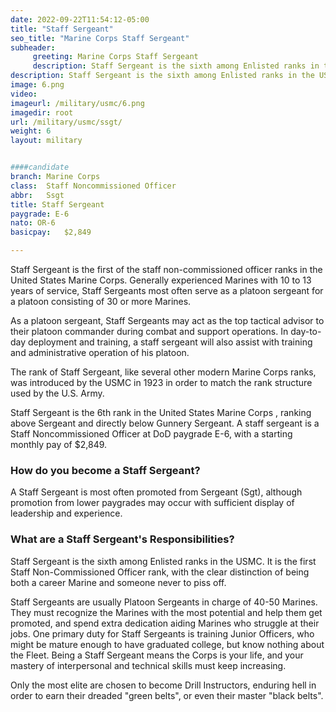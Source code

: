 ```yaml
---
date: 2022-09-22T11:54:12-05:00
title: "Staff Sergeant"
seo_title: "Marine Corps Staff Sergeant"
subheader:
     greeting: Marine Corps Staff Sergeant 
     description: Staff Sergeant is the sixth among Enlisted ranks in the USMC. It is the first Staff Non-Commissioned Officer rank, with the clear distinction of being both a career Marine and someone never to piss off.
description: Staff Sergeant is the sixth among Enlisted ranks in the USMC.
image: 6.png
video: 
imageurl: /military/usmc/6.png
imagedir: root
url: /military/usmc/ssgt/
weight: 6
layout: military


####candidate
branch: Marine Corps
class:	Staff Noncommissioned Officer
abbr:	Ssgt
title: Staff Sergeant
paygrade: E-6
nato: OR-6
basicpay:	$2,849

---
```


Staff Sergeant is the first of the staff non-commissioned officer ranks in the United States Marine Corps. Generally experienced Marines with 10 to 13 years of service, Staff Sergeants most often serve as a platoon sergeant for a platoon consisting of 30 or more Marines.

As a platoon sergeant, Staff Sergeants may act as the top tactical advisor to their platoon commander during combat and support operations. In day-to-day deployment and training, a staff sergeant will also assist with training and administrative operation of his platoon.

The rank of Staff Sergeant, like several other modern Marine Corps ranks, was introduced by the USMC in 1923 in order to match the rank structure used by the U.S. Army.

Staff Sergeant is the 6th rank in the United States Marine Corps , ranking above Sergeant and directly below Gunnery Sergeant. A staff sergeant is a Staff Noncommissioned Officer at DoD paygrade E-6, with a starting monthly pay of $2,849. 

### How do you become a Staff Sergeant?
A Staff Sergeant is most often promoted from Sergeant (Sgt), although promotion from lower paygrades may occur with sufficient display of leadership and experience.

### What are a Staff Sergeant's Responsibilities?
Staff Sergeant is the sixth among Enlisted ranks in the USMC. It is the first Staff Non-Commissioned Officer rank, with the clear distinction of being both a career Marine and someone never to piss off.

Staff Sergeants are usually Platoon Sergeants in charge of 40-50 Marines. They must recognize the Marines with the most potential and help them get promoted, and spend extra dedication aiding Marines who struggle at their jobs. One primary duty for Staff Sergeants is training Junior Officers, who might be mature enough to have graduated college, but know nothing about the Fleet. Being a Staff Sergeant means the Corps is your life, and your mastery of interpersonal and technical skills must keep increasing.

Only the most elite are chosen to become Drill Instructors, enduring hell in order to earn their dreaded "green belts", or even their master "black belts".